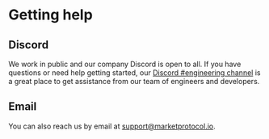 # Getting help

## Discord

We work in public and our company Discord is open to all. If you have questions or need help getting started, 
our [Discord #engineering channel](https://marketprotocol.io/discord) is a great place to get assistance from our 
team of engineers and developers.

## Email

You can also reach us by email at [support@marketprotocol.io](mailto:support@marketprotocol.io).
